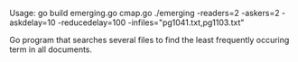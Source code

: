
Usage:
go build emerging.go cmap.go
./emerging -readers=2 -askers=2 -askdelay=10 -reducedelay=100 -infiles="pg1041.txt,pg1103.txt"


Go program that searches several files to find the least frequently occuring term in all documents.

